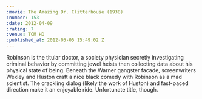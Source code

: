 ```yaml
--- 
:movie: The Amazing Dr. Clitterhouse (1938)
:number: 153
:date: 2012-04-09
:rating: 7
:venue: TCM HD
:published_at: 2012-05-05 15:49:02 Z
---
```

Robinson is the titular doctor, a society physician secretly investigating criminal behavior by committing jewel heists then collecting data about his physical state of being. Beneath the Warner gangster facade, screenwriters Wexley and Huston craft a nice black comedy with Robinson as a mad scientist. The crackling dialog (likely the work of Huston) and fast-paced direction make it an enjoyable ride. Unfortunate title, though.